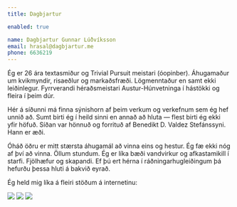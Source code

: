 ```yaml
---
title: Dagbjartur

enabled: true

name: Dagbjartur Gunnar Lúðvíksson
email: hrasal@dagbjartur.me
phone: 6636219
---
```


Ég er 26 ára textasmiður og Trivial Pursuit meistari (óopinber). Áhugamaður um kvikmyndir, risaeðlur og markaðsfræði. Lögmenntaður en samt ekki leiðinlegur. Fyrrverandi héraðsmeistari Austur-Húnvetninga í hástökki og fleira í þeim dúr.

Hér á síðunni má finna sýnishorn af þeim verkum og verkefnum sem ég hef unnið að. Sumt birti ég í heild sinni en annað að hluta ― flest birti ég ekki yfir höfuð. Síðan var hönnuð og forrituð af Benedikt D. Valdez Stefánssyni. Hann er æði.

Óháð öðru er mitt stærsta áhugamál að vinna eins og hestur. Ég fæ ekki nóg af því að vinna. Öllum stundum. Ég er líka bæði vandvirkur og afkastamikill í starfi. Fjölhæfur og skapandi. Ef þú ert hérna í ráðningarhugleiðingum þá hefurðu þessa hluti á bakvið eyrað.

Ég held mig líka á fleiri stöðum á internetinu:

[<img src="http://i.imgur.com/XAg2IFm.png">](http://twitter.com/dagbjartur/)       [<img src="http://i.imgur.com/mfaRwnh.png">](https://www.facebook.com/dagbjartur.gunnar)       [<img src="http://i.imgur.com/lAsWiq9.png">](https://www.linkedin.com/in/dagbjartur)
